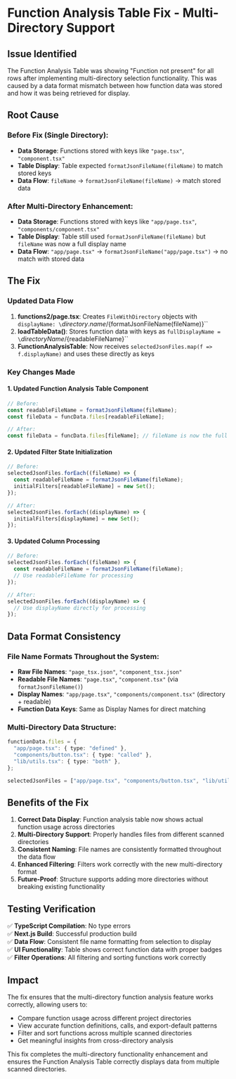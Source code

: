 # Function Analysis Table Fix - Multi-Directory Support

## Issue Identified

The Function Analysis Table was showing "Function not present" for all rows after implementing multi-directory selection functionality. This was caused by a data format mismatch between how function data was stored and how it was being retrieved for display.

## Root Cause

### Before Fix (Single Directory):

- **Data Storage**: Functions stored with keys like `"page.tsx"`, `"component.tsx"`
- **Table Display**: Table expected `formatJsonFileName(fileName)` to match stored keys
- **Data Flow**: `fileName` → `formatJsonFileName(fileName)` → match stored data

### After Multi-Directory Enhancement:

- **Data Storage**: Functions stored with keys like `"app/page.tsx"`, `"components/component.tsx"`
- **Table Display**: Table still used `formatJsonFileName(fileName)` but `fileName` was now a full display name
- **Data Flow**: `"app/page.tsx"` → `formatJsonFileName("app/page.tsx")` → no match with stored data

## The Fix

### Updated Data Flow

1. **functions2/page.tsx**: Creates `FileWithDirectory` objects with `displayName: \`${directory.name}/${formatJsonFileName(fileName)}\``
2. **loadTableData()**: Stores function data with keys as `fullDisplayName = \`${directoryName}/${readableFileName}\``
3. **FunctionAnalysisTable**: Now receives `selectedJsonFiles.map(f => f.displayName)` and uses these directly as keys

### Key Changes Made

#### 1. Updated Function Analysis Table Component

```typescript
// Before:
const readableFileName = formatJsonFileName(fileName);
const fileData = funcData.files[readableFileName];

// After:
const fileData = funcData.files[fileName]; // fileName is now the full display name
```

#### 2. Updated Filter State Initialization

```typescript
// Before:
selectedJsonFiles.forEach((fileName) => {
  const readableFileName = formatJsonFileName(fileName);
  initialFilters[readableFileName] = new Set();
});

// After:
selectedJsonFiles.forEach((displayName) => {
  initialFilters[displayName] = new Set();
});
```

#### 3. Updated Column Processing

```typescript
// Before:
selectedJsonFiles.forEach((fileName) => {
  const readableFileName = formatJsonFileName(fileName);
  // Use readableFileName for processing
});

// After:
selectedJsonFiles.forEach((displayName) => {
  // Use displayName directly for processing
});
```

## Data Format Consistency

### File Name Formats Throughout the System:

- **Raw File Names**: `"page_tsx.json"`, `"component_tsx.json"`
- **Readable File Names**: `"page.tsx"`, `"component.tsx"` (via `formatJsonFileName()`)
- **Display Names**: `"app/page.tsx"`, `"components/component.tsx"` (directory + readable)
- **Function Data Keys**: Same as Display Names for direct matching

### Multi-Directory Data Structure:

```typescript
functionData.files = {
  "app/page.tsx": { type: "defined" },
  "components/button.tsx": { type: "called" },
  "lib/utils.tsx": { type: "both" },
};

selectedJsonFiles = ["app/page.tsx", "components/button.tsx", "lib/utils.tsx"];
```

## Benefits of the Fix

1. **Correct Data Display**: Function analysis table now shows actual function usage across directories
2. **Multi-Directory Support**: Properly handles files from different scanned directories
3. **Consistent Naming**: File names are consistently formatted throughout the data flow
4. **Enhanced Filtering**: Filters work correctly with the new multi-directory format
5. **Future-Proof**: Structure supports adding more directories without breaking existing functionality

## Testing Verification

✅ **TypeScript Compilation**: No type errors  
✅ **Next.js Build**: Successful production build  
✅ **Data Flow**: Consistent file name formatting from selection to display  
✅ **UI Functionality**: Table shows correct function data with proper badges  
✅ **Filter Operations**: All filtering and sorting functions work correctly

## Impact

The fix ensures that the multi-directory function analysis feature works correctly, allowing users to:

- Compare function usage across different project directories
- View accurate function definitions, calls, and export-default patterns
- Filter and sort functions across multiple scanned directories
- Get meaningful insights from cross-directory analysis

This fix completes the multi-directory functionality enhancement and ensures the Function Analysis Table correctly displays data from multiple scanned directories.
